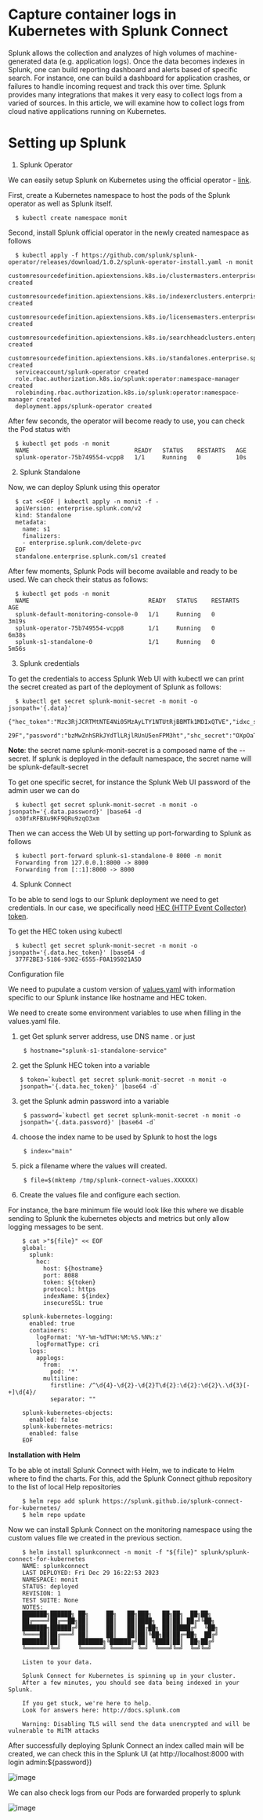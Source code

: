 # Capture container logs in Kubernetes with Splunk Connect

Splunk allows the collection and analyzes of high volumes of machine-generated data (e.g. application logs). 
Once the data becomes indexes in Splunk, one can build reporting dashboard and alerts based of specific search. 
For instance, one can build a dashboard for application crashes, or failures to handle incoming request and track this over time. 
Splunk provides many integrations that makes it very easy to collect logs from a varied of sources. 
In this article, we will examine how to collect logs from cloud native applications running on Kubernetes.

Setting up Splunk
====

1. Splunk Operator

We can easily setup Splunk on Kubernetes using the official operator - [link](https://github.com/splunk/splunk-operator/).

First, create a Kubernetes namespace to host the pods of the Splunk operator as well as Splunk itself.

      $ kubectl create namespace monit

Second, install Splunk official operator in the newly created namespace as follows

      $ kubectl apply -f https://github.com/splunk/splunk-operator/releases/download/1.0.2/splunk-operator-install.yaml -n monit
      customresourcedefinition.apiextensions.k8s.io/clustermasters.enterprise.splunk.com created
      customresourcedefinition.apiextensions.k8s.io/indexerclusters.enterprise.splunk.com created
      customresourcedefinition.apiextensions.k8s.io/licensemasters.enterprise.splunk.com created
      customresourcedefinition.apiextensions.k8s.io/searchheadclusters.enterprise.splunk.com created
      customresourcedefinition.apiextensions.k8s.io/standalones.enterprise.splunk.com created
      serviceaccount/splunk-operator created
      role.rbac.authorization.k8s.io/splunk:operator:namespace-manager created
      rolebinding.rbac.authorization.k8s.io/splunk:operator:namespace-manager created
      deployment.apps/splunk-operator created

After few seconds, the operator will become ready to use, you can check the Pod status with

      $ kubectl get pods -n monit
      NAME                              READY   STATUS    RESTARTS   AGE
      splunk-operator-75b749554-vcpp8   1/1     Running   0          10s

2. Splunk Standalone

Now, we can deploy Splunk using this operator

      $ cat <<EOF | kubectl apply -n monit -f -
      apiVersion: enterprise.splunk.com/v2
      kind: Standalone
      metadata:
        name: s1
        finalizers:
        - enterprise.splunk.com/delete-pvc
      EOF
      standalone.enterprise.splunk.com/s1 created

After few moments, Splunk Pods will become available and ready to be used. We can check their status as follows:

      $ kubectl get pods -n monit              
      NAME                                  READY   STATUS    RESTARTS   AGE
      splunk-default-monitoring-console-0   1/1     Running   0          3m19s
      splunk-operator-75b749554-vcpp8       1/1     Running   0          6m38s
      splunk-s1-standalone-0                1/1     Running   0          5m56s

3. Splunk credentials

To get the credentials to access Splunk Web UI with kubectl we can print the secret created as part of the deployment of Splunk as follows:

      $ kubectl get secret splunk-monit-secret -n monit -o jsonpath='{.data}'
      {"hec_token":"Mzc3RjJCRTMtNTE4Ni05MzAyLTY1NTUtRjBBMTk1MDIxQTVE","idxc_secret":"bTI4cnRqSVhpaVI0cGdpUGRFR3lKSjV2","pass4SymmKey":"RjNrYURia3Zyck11ZTlkMEFvYk5Pd
      29F","password":"bzMwZnhSRkJYdTlLRjlRUnU5enFPM3ht","shc_secret":"OXpOaTY5MmdrVkt4Nm5xQ3FzR0RlMkQ4"} 

**Note**: the secret name splunk-monit-secret is a composed name of the --secret. If splunk is deployed in the default namespace, the secret name will be splunk-default-secret

To get one specific secret, for instance the Splunk Web UI password of the admin user we can do

      $ kubectl get secret splunk-monit-secret -n monit -o jsonpath='{.data.password}' |base64 -d
      o30fxRFBXu9KF9QRu9zqO3xm

Then we can access the Web UI by setting up port-forwarding to Splunk as follows

      $ kubectl port-forward splunk-s1-standalone-0 8000 -n monit
      Forwarding from 127.0.0.1:8000 -> 8000
      Forwarding from [::1]:8000 -> 8000

4. Splunk Connect

To be able to send logs to our Splunk deployment we need to get credentials. In our case, we specifically need [HEC (HTTP Event Collector) token](https://docs.splunk.com/Documentation/Splunk/8.2.4/Data/UsetheHTTPEventCollector).

To get the HEC token using kubectl

      $ kubectl get secret splunk-monit-secret -n monit -o jsonpath='{.data.hec_token}' |base64 -d
      377F2BE3-5186-9302-6555-F0A195021A5D

Configuration file

We need to pupulate a custom version of [values.yaml](https://github.com/splunk/splunk-connect-for-kubernetes/blob/develop/helm-chart/splunk-connect-for-kubernetes/values.yaml) with information specific to our Splunk instance like hostname and HEC token.

We need to create some environment variables to use when filling in the values.yaml file.

1. get Get splunk server address, use DNS name <service>.<namespace> or just <service>

        $ hostname="splunk-s1-standalone-service"

2. get the Splunk HEC token into a variable

       $ token=`kubectl get secret splunk-monit-secret -n monit -o jsonpath='{.data.hec_token}' |base64 -d`

3. get the Splunk admin password into a variable

        $ password=`kubectl get secret splunk-monit-secret -n monit -o jsonpath='{.data.password}' |base64 -d`

4. choose the index name to be used by Splunk to host the logs

        $ index="main"

5. pick a filename where the values will created.

        $ file=$(mktemp /tmp/splunk-connect-values.XXXXXX)

6. Create the values file and configure each section.

For instance, the bare minimum file would look like this where we disable sending to Splunk the kubernetes objects and metrics but only allow logging messages to be sent.

        $ cat >"${file}" << EOF
        global:
          splunk:
            hec:
              host: ${hostname}
              port: 8088
              token: ${token}
              protocol: https
              indexName: ${index}
              insecureSSL: true
        
        splunk-kubernetes-logging:
          enabled: true
          containers:
            logFormat: '%Y-%m-%dT%H:%M:%S.%N%:z'
            logFormatType: cri
          logs:
            applogs:
              from:
                pod: '*'
              multiline:
                firstline: /^\d{4}-\d{2}-\d{2}T\d{2}:\d{2}:\d{2}\.\d{3}[-+]\d{4}/
                separator: ""
        
        splunk-kubernetes-objects:
          enabled: false
        splunk-kubernetes-metrics:
          enabled: false
        EOF

**Installation with Helm**

To be able ot install Splunk Connect with Helm, we to indicate to Helm where to find the charts. For this, add the Splunk Connect github repository to the list of local Help repositories

        $ helm repo add splunk https://splunk.github.io/splunk-connect-for-kubernetes/
        $ helm repo update

Now we can install Splunk Connect on the monitoring namespace using the custom values file we created in the previous section.

        $ helm install splunkconnect -n monit -f "${file}" splunk/splunk-connect-for-kubernetes
        NAME: splunkconnect
        LAST DEPLOYED: Fri Dec 29 16:22:53 2023
        NAMESPACE: monit
        STATUS: deployed
        REVISION: 1
        TEST SUITE: None
        NOTES:
        ███████╗██████╗ ██╗     ██╗   ██╗███╗   ██╗██╗  ██╗██╗
        ██╔════╝██╔══██╗██║     ██║   ██║████╗  ██║██║ ██╔╝╚██╗
        ███████╗██████╔╝██║     ██║   ██║██╔██╗ ██║█████╔╝  ╚██╗
        ╚════██║██╔═══╝ ██║     ██║   ██║██║╚██╗██║██╔═██╗  ██╔╝
        ███████║██║     ███████╗╚██████╔╝██║ ╚████║██║  ██╗██╔╝
        ╚══════╝╚═╝     ╚══════╝ ╚═════╝ ╚═╝  ╚═══╝╚═╝  ╚═╝╚═╝
        
        Listen to your data.
        
        Splunk Connect for Kubernetes is spinning up in your cluster.
        After a few minutes, you should see data being indexed in your Splunk.
        
        If you get stuck, we're here to help.
        Look for answers here: http://docs.splunk.com
        
        Warning: Disabling TLS will send the data unencrypted and will be vulnerable to MiTM attacks

After successfully deploying Splunk Connect an index called main will be created, we can check this in the Splunk UI (at http://localhost:8000 with login admin:${password})

![image](https://github.com/tushardashpute/app_logging_splunk/assets/74225291/0027ebf2-cd5f-4d64-b7ea-1481e5d591d2)

We can also check logs from our Pods are forwarded properly to splunk

![image](https://github.com/tushardashpute/app_logging_splunk/assets/74225291/73639bfb-5326-4a9c-8515-7b1cda39446f)













